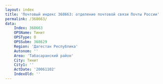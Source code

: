 ```yaml
---
layout: index
title: 'Почтовый индекс 368663: отделение почтовой связи Почты России'
permalink: /368663/
data:
    Index: 368663
    OPSName: Тинит
    OPSType: О
    OPSSubm: 368629
    Region: 'Дагестан Республика'
    Autonom: ''
    Area: 'Табасаранский район'
    City: Тинит
    City1: ''
    ActDate: '20061102'
    IndexOld: ''
---
```

